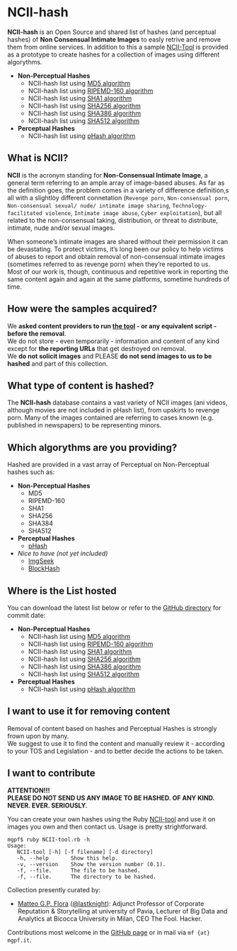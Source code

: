 # NCII-hash

**NCII-hash** is an Open Source and shared list of hashes (and perceptual hashes) of **Non Consensual Intimate Images** to easly retrive and remove them from online services.
In addition to this a sample [NCII-Tool](/tool) is provided as a prototype to create hashes for a collection of images using different algorythms.

* **Non-Perceptual Hashes**
	* NCII-hash list using [MD5 algorithm](/lists/NCII-hash_md5.txt)
	* NCII-hash list using [RIPEMD-160 algorithm](/lists/NCII-hash_rmd160.txt)
	* NCII-hash list using [SHA1 algorithm](/lists/NCII-hash_sha1.txt)
	* NCII-hash list using [SHA256 algorithm](/lists/NCII-hash_sha265.txt)
	* NCII-hash list using [SHA386 algorithm](/lists/NCII-hash_sha386.txt)
	* NCII-hash list using [SHA512 algorithm](/lists/NCII-hash_sha512.txt)
* **Perceptual Hashes**
	* NCII-hash list using [pHash algorithm](/lists/NCII-hash_pHash.txt)
	
## What is NCII?

**NCII** is the acronym standing for **Non-Consensual Intimate Image**, a general term referring to an ample array of image-based abuses. As far as the definition goes, the problem comes in a variety of difference definition,s all with a slightlòy different connetation (`Revenge porn`, `Non-consensual porn`, `Non-consensual sexual/ nude/ intimate image sharing`, `Technology-facilitated violence`, `Intimate image abuse`, `Cyber exploitation`), but all related to the non-consensual taking, distribution, or threat to distribute, intimate, nude and/or sexual images.

When someone’s intimate images are shared without their permission it can be devastating. To protect victims, it’s long been our policy to help victims of abuses to report and obtain removal of non-consensual intimate images (sometimes referred to as revenge porn) when they’re reported to us.  
Most of our work is, though, continuous and repetitive work in reporting the same content again and again at the same platforms, sometime hundreds of time.  

## How were the samples acquired?

We **asked content providers to run [the tool](/tool) - or any equivalent script - before the removal**.  
We do not store - even temporarily - information and content of any kind except for **the reporting URLs** that get destroyed on removal.  
We **do not solicit images** and PLEASE **do not send images to us to be hashed** and part of this collection.

## What type of content is hashed?

The **NCII-hash** database contains a vast variety of NCII images (ani videos, although movies are not included in pHash list), from upskirts to revenge porn. Many of the images contained are referring to cases known (e.g. published in newspapers) to be representing minors.

## Which algorythms are you providing?

Hashed are provided in a vast array of Perceptual on Non-Perceptual hashes such as:

* **Non-Perceptual Hashes**
  * MD5
  * RIPEMD-160
  * SHA1
  * SHA256
  * SHA384
  * SHA512
* **Perceptual Hashes**
  * [pHash](http://phash.org)
* *Nice to have (not yet included)*
  * [ImgSeek](http://www.imgseek.net)
  * [BlockHash](http://blockhash.io)

## Where is the List hosted

You can download the latest list below or refer to the [GitHub directory](/lists) for commit date:

* **Non-Perceptual Hashes**
	* NCII-hash list using [MD5 algorithm](/lists/NCII-hash_md5.txt)
	* NCII-hash list using [RIPEMD-160 algorithm](/lists/NCII-hash_rmd160.txt)
	* NCII-hash list using [SHA1 algorithm](/lists/NCII-hash_sha1.txt)
	* NCII-hash list using [SHA256 algorithm](/lists/NCII-hash_sha265.txt)
	* NCII-hash list using [SHA386 algorithm](/lists/NCII-hash_sha386.txt)
	* NCII-hash list using [SHA512 algorithm](/lists/NCII-hash_sha512.txt)
* **Perceptual Hashes**
	* NCII-hash list using [pHash algorithm](/lists/NCII-hash_pHash.txt)

## I want to use it for removing content

Removal of content based on hashes and Perceptual Hashes is strongly frown upon by many.  
We suggest to use it to find the content and manually review it - according to your TOS and Legislation - and to better decide the actions to be taken.

## I want to contribute

**ATTENTION!!!**  
**PLEASE DO NOT SEND US ANY IMAGE TO BE HASHED. OF ANY KIND. NEVER. EVER. SERIOUSLY.**  

You can create your own hashes using the Ruby [NCII-tool](/tool) and use it on images you own and then contact us. Usage is pretty strightforward.

`mgpf$ ruby NCII-tool.rb -h`  
`Usage:`  
`   NCII-tool [-h] [-f filename] [-d directory]`  
`   -h, --help       Show this help.`  
`   -v, --version    Show the version number (0.1).`  
`   -f, --file.      The file to be hashed.`  
`   -f, --file.      The directory to be hashed.`  

Collection presently curated by:

* [Matteo G.P. Flora](https://mgpf.it) ([@lastknight](https://twitter.com/lastknight)): Adjunct Professor of Corporate Reputation & Storytelling at university of Pavia, Lecturer of Big Data and Analytics at Bicocca University in Milan, CEO The Fool. Hacker.

Contributions most welcome in the [GitHub page](https://github.com/lastknight/NCII-hash) or in mail via `mf {at} mgpf.it`.
